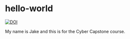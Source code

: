 # hello-world

[![DOI](https://zenodo.org/badge/292887816.svg)](https://zenodo.org/badge/latestdoi/292887816)

My name is Jake and this is for the Cyber Capstone course.
